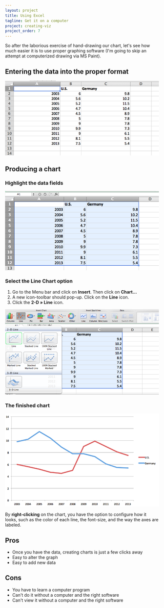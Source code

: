 ```yaml
---
layout: project
title: Using Excel
tagline: Get it on a computer
project: creating-viz
project_order: 7
---
```


So after the laborious exercise of hand-drawing our chart, let's see how much easier it is to use proper graphing software (I'm going to skip an attempt at computerized drawing via MS Paint).


## Entering the data into the proper format

![The data in Excel](/images/projects/create-a-viz/02-as-excel-data.png)


## Producing a chart


### Highlight the data fields

![Highlight the data](/images/projects/create-a-viz/02-excel-highlighted-data.png)


### Select the Line Chart option

1. Go to the Menu bar and click on **Insert**. Then click on **Chart...**
2. A new icon-toolbar should pop-up. Click on the **Line** icon.
3. Click the **2-D &raquo; Line** icon.

![Selecting the Line Chart option](/images/projects/create-a-viz/02-excel-select-line-chart.png)


### The finished chart


![The Excel generated chart](/images/projects/create-a-viz/02-finished-excel-line-chart.png)

By **right-clicking** on the chart, you have the option to configure how it looks, such as the color of each line, the font-size, and the way the axes are labeled.


## Pros

- Once you have the data, creating charts is just a few clicks away
- Easy to alter the graph
- Easy to add new data


## Cons
- You have to learn a computer program
- Can't do it without a computer and the right software
- Can't view it without a computer and the right software

